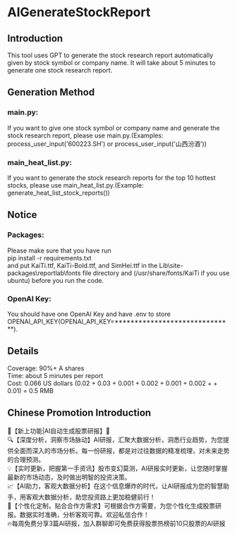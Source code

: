 # AIGenerateStockReport

## Introduction
This tool uses GPT to generate the stock research report automatically given by stock symbol or company name. It will take about 5 minutes to generate one stock research report. 
## Generation Method 
### main.py: 
If you want to give one stock symbol or company name and generate the stock research report, please use main.py.(Examples: process_user_input('600223.SH') or process_user_input('山西汾酒'))
### main_heat_list.py: 
If you want to generate the stock research reports for the top 10 hottest stocks, please use main_heat_list.py.(Example: generate_heat_list_stock_reports())
## Notice
### Packages: 
Please make sure that you have run  
pip install -r requirements.txt  
and put KaiTi.ttf, KaiTi-Bold.ttf, and SimHei.ttf in the Lib\site-packages\reportlab\fonts file directory and (/usr/share/fonts/KaiTi if you use ubuntu) before you run the code.
### OpenAI Key:
You should have one OpenAI Key and have .env to store OPENAI_API_KEY(OPENAI_API_KEY=******************************).
## Details
Coverage: 90%+ A shares  
Time: about 5 minutes per report  
Cost: 0.066 US dollars (0.02 + 0.03 + 0.001 + 0.002 + 0.001 + 0.002 + + 0.01) = 0.5 RMB  
## Chinese Promotion Introduction
🌟【新上功能|AI自动生成股票研报】🌟  
🔍【深度分析，洞察市场脉动】AI研报，汇聚大数据分析，洞悉行业趋势，为您提供全面而深入的市场分析。每一份研报，都是对过往数据的精准梳理，对未来走势的合理预测。  
💡【实时更新，把握第一手资讯】股市变幻莫测，AI研报实时更新，让您随时掌握最新的市场动态，及时做出明智的投资决策。  
📈【AI助力，客观大数据分析】在这个信息爆炸的时代，让AI研报成为您的智慧助手，用客观大数据分析，助您投资路上更加稳健前行！  
🚀【个性化定制，贴合合作方需求】可根据合作方需要，为您个性化生成股票研报。数据实时准确，分析客观可靠。欢迎私信合作！  
🔥每周免费分享3篇AI研报，加入群聊即可免费获得股票热榜前10只股票的AI研报
